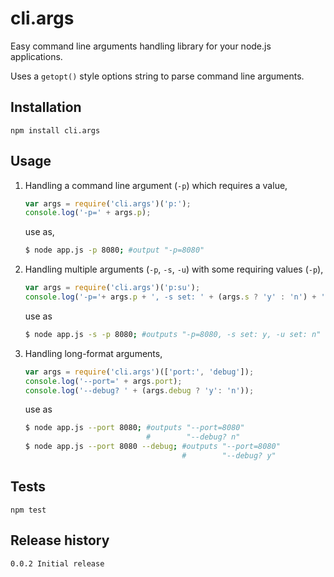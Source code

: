 cli.args
========

Easy command line arguments handling library for your node.js applications.

Uses a ```getopt()``` style options string to parse command line arguments.

## Installation

    npm install cli.args

## Usage

1. Handling a command line argument (```-p```) which requires a value,
    ```js
    var args = require('cli.args')('p:');
    console.log('-p=' + args.p);
    ```
    use as,
    ```bash
    $ node app.js -p 8080; #output "-p=8080"
    ```

2. Handling multiple arguments (```-p```, ```-s```, ```-u```) with some requiring values (```-p```),
    ```js
    var args = require('cli.args')('p:su');
    console.log('-p='+ args.p + ', -s set: ' + (args.s ? 'y' : 'n') + ', -u set: ' + (args.u ? 'y' : 'n'));
    ```
    use as
    ```bash
    $ node app.js -s -p 8080; #outputs "-p=8080, -s set: y, -u set: n"
    ```

3. Handling long-format arguments,
    ```js
    var args = require('cli.args')(['port:', 'debug']);
    console.log('--port=' + args.port);
    console.log('--debug? ' + (args.debug ? 'y': 'n'));
    ```
    use as
    ```bash
    $ node app.js --port 8080; #outputs "--port=8080"
                               #        "--debug? n"
    $ node app.js --port 8080 --debug; #outputs "--port=8080"
                                       #        "--debug? y"
    ```

## Tests

    npm test
    
## Release history

    0.0.2 Initial release
